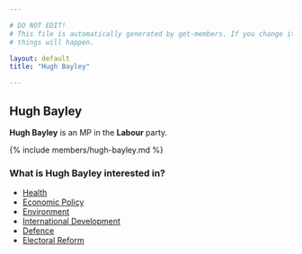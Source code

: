 ```yaml
---

# DO NOT EDIT!
# This file is automatically generated by get-members. If you change it, bad
# things will happen.

layout: default
title: "Hugh Bayley"

---
```


## Hugh Bayley

**Hugh Bayley** is an MP in the **Labour** party.

{% include members/hugh-bayley.md %}

### What is Hugh Bayley interested in?


* [Health](/interests/health.html)
* [Economic Policy](/interests/economic-policy.html)
* [Environment](/interests/environment.html)
* [International Development](/interests/international-development.html)
* [Defence](/interests/defence.html)
* [Electoral Reform](/interests/electoral-reform.html)
